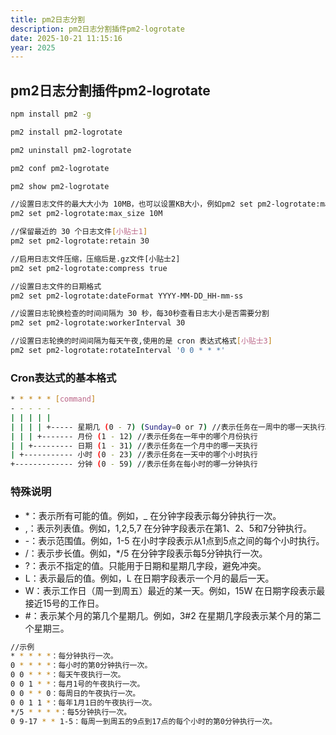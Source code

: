 ```yaml
---
title: pm2日志分割
description: pm2日志分割插件pm2-logrotate
date: 2025-10-21 11:15:16
year: 2025
---
```


## pm2日志分割插件pm2-logrotate

```bash [先安装pm2]
npm install pm2 -g
```

```bash [安装pm2-logrotate]
pm2 install pm2-logrotate
```

```bash [卸载]
pm2 uninstall pm2-logrotate
```

```bash [查看当前pm2-logrotate配置[方法1]]
pm2 conf pm2-logrotate
```

```bash [查看当前pm2-logrotate配置[方法2],show是查看整个进程的情况]
pm2 show pm2-logrotate
```

```sh
//设置日志文件的最大大小为 10MB，也可以设置KB大小，例如pm2 set pm2-logrotate:max_size 100KB
pm2 set pm2-logrotate:max_size 10M

//保留最近的 30 个日志文件[小贴士1]
pm2 set pm2-logrotate:retain 30

//启用日志文件压缩，压缩后是.gz文件[小贴士2]
pm2 set pm2-logrotate:compress true

//设置日志文件的日期格式
pm2 set pm2-logrotate:dateFormat YYYY-MM-DD_HH-mm-ss

//设置日志轮换检查的时间间隔为 30 秒，每30秒查看日志大小是否需要分割
pm2 set pm2-logrotate:workerInterval 30

//设置日志轮换的时间间隔为每天午夜,使用的是 cron 表达式格式[小贴士3]
pm2 set pm2-logrotate:rotateInterval '0 0 * * *'
```

### Cron表达式的基本格式

```sh
* * * * * [command]
- - - - -
| | | | |
| | | | +----- 星期几 (0 - 7) (Sunday=0 or 7) //表示任务在一周中的哪一天执行。0 和 7 都表示星期天。
| | | +------- 月份 (1 - 12) //表示任务在一年中的哪个月份执行
| | +--------- 日期 (1 - 31) //表示任务在一个月中的哪一天执行
| +----------- 小时 (0 - 23) //表示任务在一天中的哪个小时执行
+------------- 分钟 (0 - 59) //表示任务在每小时的哪一分钟执行
```

### 特殊说明

- *：表示所有可能的值。例如，_ 在分钟字段表示每分钟执行一次。
- ,：表示列表值。例如，1,2,5,7 在分钟字段表示在第1、2、5和7分钟执行。
- -：表示范围值。例如，1-5 在小时字段表示从1点到5点之间的每个小时执行。
- /：表示步长值。例如，*/5 在分钟字段表示每5分钟执行一次。
- ?：表示不指定的值。只能用于日期和星期几字段，避免冲突。
- L：表示最后的值。例如，L 在日期字段表示一个月的最后一天。
- W：表示工作日（周一到周五）最近的某一天。例如，15W 在日期字段表示最接近15号的工作日。
- #：表示某个月的第几个星期几。例如，3#2 在星期几字段表示某个月的第二个星期三。

```sh
//示例
* * * * *：每分钟执行一次。
0 * * * *：每小时的第0分钟执行一次。
0 0 * * *：每天午夜执行一次。
0 0 1 * *：每月1号的午夜执行一次。
0 0 * * 0：每周日的午夜执行一次。
0 0 1 1 *：每年1月1日的午夜执行一次。
*/5 * * * *：每5分钟执行一次。
0 9-17 * * 1-5：每周一到周五的9点到17点的每个小时的第0分钟执行一次。
```
